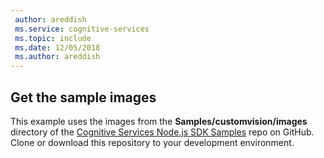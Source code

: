 ```yaml
---
 author: areddish
 ms.service: cognitive-services
 ms.topic: include
 ms.date: 12/05/2018
 ms.author: areddish
---
```


## Get the sample images

This example uses the images from the **Samples/customvision/images** directory of the [Cognitive Services Node.js SDK Samples](https://github.com/Azure-Samples/cognitive-services-node-sdk-samples/tree/master/Samples/customvision/images) repo on GitHub. Clone or download this repository to your development environment.